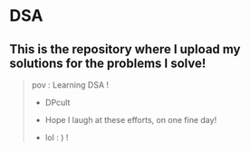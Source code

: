 # DSA
 
## This is the repository where I upload my solutions for the problems I solve!
 
> pov : Learning DSA !
>
> 
> + DPcult 
> 
> + Hope I laugh at these efforts, on one fine day!
> + lol : )   !
